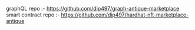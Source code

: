 graphQL repo :- https://github.com/dip497/graph-antique-marketplace
smart contract repo :- https://github.com/dip497/hardhat-nft-marketplace-antique
